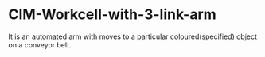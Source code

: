 # CIM-Workcell-with-3-link-arm

It is an automated arm with moves to a particular coloured(specified) object on a conveyor belt.  
